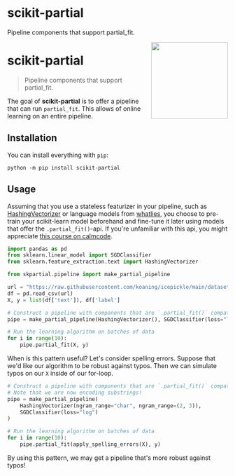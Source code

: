 # scikit-partial

Pipeline components that support partial_fit.

<img src="icepickle.png" width=175 align="right">

# scikit-partial

> Pipeline components that support partial_fit.

The goal of **scikit-partial** is to offer a pipeline that can run
`partial_fit`. This allows of online learning on an entire pipeline.

## Installation

You can install everything with `pip`:

```
python -m pip install scikit-partial
```

## Usage 

Assuming that you use a stateless featurizer in your pipeline, such as [HashingVectorizer](https://scikit-learn.org/stable/modules/generated/sklearn.feature_extraction.text.HashingVectorizer.html#sklearn.feature_extraction.text.HashingVectorizer) or language models from [whatlies](https://koaning.github.io/whatlies/api/language/universal_sentence/), you choose to pre-train your scikit-learn model beforehand and fine-tune it later using models that offer the `.partial_fit()`-api. If you're unfamiliar with this api, you might appreciate [this course on calmcode](https://calmcode.io/partial_fit/introduction.html).


```python
import pandas as pd
from sklearn.linear_model import SGDClassifier
from sklearn.feature_extraction.text import HashingVectorizer

from skpartial.pipeline import make_partial_pipeline

url = "https://raw.githubusercontent.com/koaning/icepickle/main/datasets/imdb_subset.csv"
df = pd.read_csv(url)
X, y = list(df['text']), df['label']

# Construct a pipeline with components that are `.partial_fit()` compatible
pipe = make_partial_pipeline(HashingVectorizer(), SGDClassifier(loss="log"))

# Run the learning algorithm on batches of data
for i in range(10):
    pipe.partial_fit(X, y)
```

When is this pattern useful? Let's consider spelling errors. Suppose that we'd like
our algorithm to be robust against typos. Then we can simulate typos on our `X` inside
of our for-loop. 

```python
# Construct a pipeline with components that are `.partial_fit()` compatible
# Note that we are now encoding substrings! 
pipe = make_partial_pipeline(
    HashingVectorizer(ngram_range="char", ngram_range=(2, 3)), 
    SGDClassifier(loss="log")
)

# Run the learning algorithm on batches of data
for i in range(10):
    pipe.partial_fit(apply_spelling_errors(X), y)
```

By using this pattern, we may get a pipeline that's more robust
against typos! 
